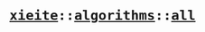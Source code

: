 # [`xieite`](https://github.com/Eczbek/xieite/tree/main/README.md)`::`[`algorithms`](https://github.com/Eczbek/xieite/tree/main/docs/algorithms.md)`::`[`all`](https://github.com/Eczbek/xieite/tree/main/docs/algorithms/all.md)
